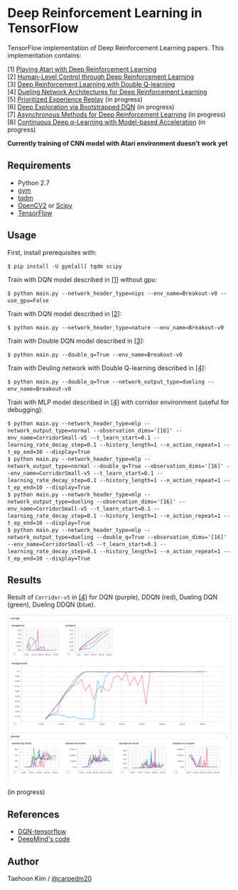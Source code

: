 # Deep Reinforcement Learning in TensorFlow

TensorFlow implementation of Deep Reinforcement Learning papers. This implementation contains:

[1] [Playing Atari with Deep Reinforcement Learning](http://arxiv.org/abs/1312.5602)  
[2] [Human-Level Control through Deep Reinforcement Learning](http://home.uchicago.edu/~arij/journalclub/papers/2015_Mnih_et_al.pdf)  
[3] [Deep Reinforcement Learning with Double Q-learning](http://arxiv.org/abs/1509.06461)  
[4] [Dueling Network Architectures for Deep Reinforcement Learning](http://arxiv.org/abs/1511.06581)  
[5] [Prioritized Experience Replay](http://arxiv.org/pdf/1511.05952v3.pdf) (in progress)  
[6] [Deep Exploration via Bootstrapped DQN](http://arxiv.org/abs/1602.04621) (in progress)  
[7] [Asynchronous Methods for Deep Reinforcement Learning](http://arxiv.org/abs/1602.01783) (in progress)  
[8] [Continuous Deep q-Learning with Model-based Acceleration](http://arxiv.org/abs/1603.00748) (in progress)  

**Currently training of CNN model with Atari environment doesn't work yet**


## Requirements

- Python 2.7
- [gym](https://github.com/openai/gym)
- [tqdm](https://github.com/tqdm/tqdm)
- [OpenCV2](http://opencv.org/) or [Scipy](https://www.scipy.org/)
- [TensorFlow](https://www.tensorflow.org/)


## Usage

First, install prerequisites with:

    $ pip install -U gym[all] tqdm scipy

Train with DQN model described in [[1]](#deep-reinforcement-learning-in-tensorflow) without gpu:

    $ python main.py --network_header_type=nips --env_name=Breakout-v0 --use_gpu=False

Train with DQN model described in [[2]](#deep-reinforcement-learning-in-tensorflow):

    $ python main.py --network_header_type=nature --env_name=Breakout-v0

Train with Double DQN model described in [[3]](#deep-reinforcement-learning-in-tensorflow):

    $ python main.py --double_q=True --env_name=Breakout-v0

Train with Deuling network with Double Q-learning described in [[4]](#deep-reinforcement-learning-in-tensorflow):

    $ python main.py --double_q=True --network_output_type=dueling --env_name=Breakout-v0

Train with MLP model described in [[4]](#deep-reinforcement-learning-in-tensorflow) with corridor environment (useful for debugging):

    $ python main.py --network_header_type=mlp --network_output_type=normal --observation_dims='[16]' --env_name=CorridorSmall-v5 --t_learn_start=0.1 --learning_rate_decay_step=0.1 --history_length=1 --n_action_repeat=1 --t_ep_end=10 --display=True
    $ python main.py --network_header_type=mlp --network_output_type=normal --double_q=True --observation_dims='[16]' --env_name=CorridorSmall-v5 --t_learn_start=0.1 --learning_rate_decay_step=0.1 --history_length=1 --n_action_repeat=1 --t_ep_end=10 --display=True
    $ python main.py --network_header_type=mlp --network_output_type=dueling --observation_dims='[16]' --env_name=CorridorSmall-v5 --t_learn_start=0.1 --learning_rate_decay_step=0.1 --history_length=1 --n_action_repeat=1 --t_ep_end=10 --display=True
    $ python main.py --network_header_type=mlp --network_output_type=dueling --double_q=True --observation_dims='[16]' --env_name=CorridorSmall-v5 --t_learn_start=0.1 --learning_rate_decay_step=0.1 --history_length=1 --n_action_repeat=1 --t_ep_end=10 --display=True


## Results

Result of `Corridor-v5` in [[4]](#deep-reinforcement-learning-in-tensorflow) for DQN (purple), DDQN (red), Dueling DQN (green), Dueling DDQN (blue).

![model](assets/corridor_result.png)

(in progress)


## References

- [DQN-tensorflow](https://github.com/devsisters/DQN-tensorflow)
- [DeepMind's code](https://sites.google.com/a/deepmind.com/dqn/)


## Author

Taehoon Kim / [@carpedm20](http://carpedm20.github.io/)
